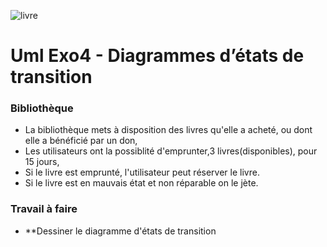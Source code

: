 ![livre](http://www.courtenay45.fr/sites/default/files/public/media/actualite/photo_livres.jpg)

# Uml Exo4 - Diagrammes d’états de transition

### Bibliothèque
* La bibliothèque mets à disposition des livres qu'elle a acheté, ou dont elle a bénéficié par un don,
* Les utilisateurs ont la possiblité d'emprunter,3 livres(disponibles), pour 15 jours,
* Si le livre est emprunté, l'utilisateur peut réserver le livre.
* Si le livre est en mauvais état et non réparable on le jète.

### Travail à faire
* **Dessiner le diagramme d'états de transition